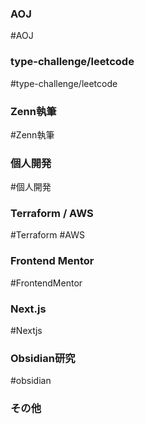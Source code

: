 ### AOJ
#AOJ

### type-challenge/leetcode
#type-challenge/leetcode

### Zenn執筆
#Zenn執筆

### 個人開発
#個人開発

### Terraform / AWS
#Terraform #AWS

### Frontend Mentor
#FrontendMentor

### Next.js
#Nextjs

### Obsidian研究
#obsidian

### その他

